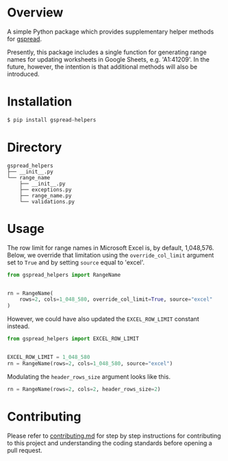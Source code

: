 Overview
========

A simple Python package which provides supplementary helper methods for [gspread](https://github.com/burnash/gspread).

Presently, this package includes a single function for generating range names for updating worksheets in Google Sheets, e.g. 'A1:41209'. In the future, however, the intention is that additional methods will also be introduced.

Installation
============

```bash
$ pip install gspread-helpers
```

Directory
=========
```
gspread_helpers
├── __init__.py
└── range_name
    ├── __init__.py
    ├── exceptions.py
    ├── range_name.py
    └── validations.py
```

Usage
=====

The row limit for range names in Microsoft Excel is, by default, 1,048,576. Below, we override that limitation using the `override_col_limit` argument set to `True` and by setting `source` equal to 'excel'.

```python
from gspread_helpers import RangeName


rn = RangeName(
    rows=2, cols=1_048_580, override_col_limit=True, source="excel"
)
```

However, we could have also updated the `EXCEL_ROW_LIMIT` constant instead.

```python
from gspread_helpers import EXCEL_ROW_LIMIT


EXCEL_ROW_LIMIT = 1_048_580
rn = RangeName(rows=2, cols=1_048_580, source="excel")
```

Modulating the `header_rows_size` argument looks like this.

```python
rn = RangeName(rows=2, cols=2, header_rows_size=2)
```

Contributing
============
Please refer to [contributing.md](docs/contributing.md) for step by step instructions for contributing to this project and understanding the coding standards before opening a pull request.